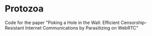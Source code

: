 # Protozoa
Code for the paper "Poking a Hole in the Wall: Efficient Censorship-Resistant Internet Communications by Parasitizing on WebRTC"
